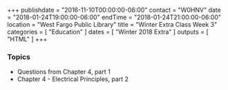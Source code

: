 +++
publishdate = "2016-11-10T00:00:00-06:00"
contact = "W0HNV"
date = "2018-01-24T19:00:00-06:00"
endTime = "2018-01-24T21:00:00-06:00"
location = "West Fargo Public Library"
title = "Winter Extra Class Week 3"
categories = [ "Education" ]
dates = [ "Winter 2018 Extra" ]
outputs = [ "HTML" ]
+++

### Topics

* Questions from Chapter 4, part 1
* Chapter 4 - Electrical Principles, part 2
